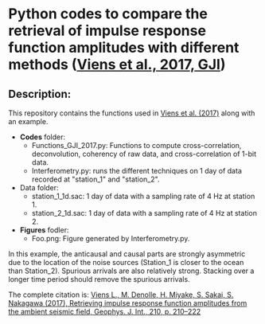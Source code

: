 # Python codes to compare the retrieval of impulse response function amplitudes with different methods ([Viens et al., 2017, GJI](https://academic.oup.com/gji/article/210/1/210/3747441))

## Description:
This repository contains the functions used in [Viens et al. (2017)](https://academic.oup.com/gji/article/210/1/210/3747441) along with an example.

* **Codes** folder:
  - Functions_GJI_2017.py: Functions to compute cross-correlation, deconvolution, coherency of raw data, and cross-correlation of 1-bit data.
  - Interferometry.py: runs the different techniques on 1 day of data recorded at "station_1" and "station_2". 
* Data folder:
  - station_1_1d.sac: 1 day of data with a sampling rate of 4 Hz at station 1.
  - station_2_1d.sac: 1 day of data with a sampling rate of 4 Hz at station 2.
* **Figures** fodler:
  - Foo.png: Figure generated by Interferometry.py.

In this example, the anticausal and causal parts are strongly asymmetric due to the location of the noise sources (Station_1 is closer to the ocean than Station_2). Spurious arrivals are also relatively strong. Stacking over a longer time period should remove the spurious arrivals.

The complete citation is: [Viens L., M. Denolle, H. Miyake, S. Sakai, S. Nakagawa (2017), Retrieving impulse response function amplitudes from the ambient seismic field, Geophys. J. Int., 210, p. 210–222](https://academic.oup.com/gji/article/210/1/210/3747441)
